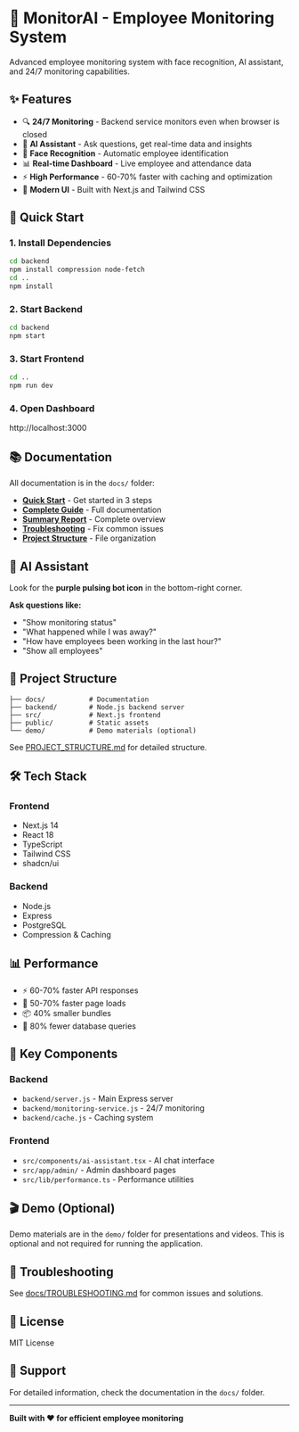 # 🎯 MonitorAI - Employee Monitoring System

Advanced employee monitoring system with face recognition, AI assistant, and 24/7 monitoring capabilities.

## ✨ Features

- 🔍 **24/7 Monitoring** - Backend service monitors even when browser is closed
- 🤖 **AI Assistant** - Ask questions, get real-time data and insights
- 👤 **Face Recognition** - Automatic employee identification
- 📊 **Real-time Dashboard** - Live employee and attendance data
- ⚡ **High Performance** - 60-70% faster with caching and optimization
- 🎨 **Modern UI** - Built with Next.js and Tailwind CSS

## 🚀 Quick Start

### 1. Install Dependencies
```bash
cd backend
npm install compression node-fetch
cd ..
npm install
```

### 2. Start Backend
```bash
cd backend
npm start
```

### 3. Start Frontend
```bash
cd ..
npm run dev
```

### 4. Open Dashboard
http://localhost:3000

## 📚 Documentation

All documentation is in the `docs/` folder:

- **[Quick Start](docs/QUICK_START.md)** - Get started in 3 steps
- **[Complete Guide](docs/COMPLETE_GUIDE.md)** - Full documentation
- **[Summary Report](docs/SUMMARY_REPORT.md)** - Complete overview
- **[Troubleshooting](docs/TROUBLESHOOTING.md)** - Fix common issues
- **[Project Structure](docs/PROJECT_STRUCTURE.md)** - File organization

## 🤖 AI Assistant

Look for the **purple pulsing bot icon** in the bottom-right corner.

**Ask questions like:**
- "Show monitoring status"
- "What happened while I was away?"
- "How have employees been working in the last hour?"
- "Show all employees"

## 📁 Project Structure

```
├── docs/           # Documentation
├── backend/        # Node.js backend server
├── src/            # Next.js frontend
├── public/         # Static assets
└── demo/           # Demo materials (optional)
```

See [PROJECT_STRUCTURE.md](PROJECT_STRUCTURE.md) for detailed structure.

## 🛠️ Tech Stack

### Frontend
- Next.js 14
- React 18
- TypeScript
- Tailwind CSS
- shadcn/ui

### Backend
- Node.js
- Express
- PostgreSQL
- Compression & Caching

## 📊 Performance

- ⚡ 60-70% faster API responses
- 🚀 50-70% faster page loads
- 📦 40% smaller bundles
- 💾 80% fewer database queries

## 🔧 Key Components

### Backend
- `backend/server.js` - Main Express server
- `backend/monitoring-service.js` - 24/7 monitoring
- `backend/cache.js` - Caching system

### Frontend
- `src/components/ai-assistant.tsx` - AI chat interface
- `src/app/admin/` - Admin dashboard pages
- `src/lib/performance.ts` - Performance utilities

## 🎬 Demo (Optional)

Demo materials are in the `demo/` folder for presentations and videos. This is optional and not required for running the application.

## 🐛 Troubleshooting

See [docs/TROUBLESHOOTING.md](docs/TROUBLESHOOTING.md) for common issues and solutions.

## 📝 License

MIT License

## 🤝 Support

For detailed information, check the documentation in the `docs/` folder.

---

**Built with ❤️ for efficient employee monitoring**
